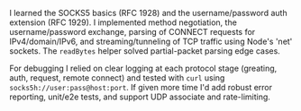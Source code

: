 I learned the SOCKS5 basics (RFC 1928) and the username/password auth extension (RFC 1929). I implemented method negotiation, the username/password exchange, parsing of CONNECT requests for IPv4/domain/IPv6, and streaming/tunneling of TCP traffic using Node's 'net' sockets. The `readBytes` helper solved partial-packet parsing edge cases.

For debugging I relied on clear logging at each protocol stage (greating, auth, request, remote connect) and tested with `curl` using `socks5h://user:pass@host:port`. If given more time I'd add robust error reporting, unit/e2e tests, and support UDP associate and rate-limiting.
